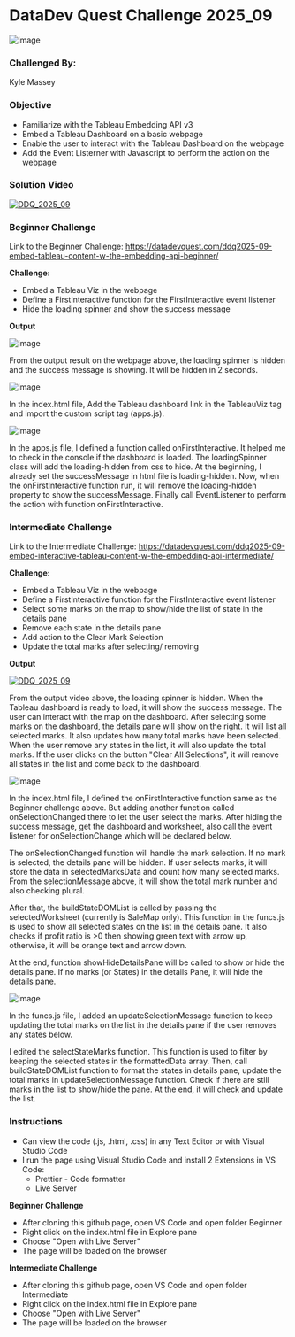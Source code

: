 # DataDev Quest Challenge 2025_09

![image](https://github.com/le-luu/DataDevQuest_2025_03/blob/main/img/logo.svg)

### Challenged By: 
Kyle Massey

### Objective
- Familiarize with the Tableau Embedding API v3 
- Embed a Tableau Dashboard on a basic webpage
- Enable the user to interact with the Tableau Dashboard on the webpage
- Add the Event Listerner with Javascript to perform the action on the webpage

### Solution Video
[![DDQ_2025_09](https://img.youtube.com/vi/DnZodzxS1HE/0.jpg)](https://www.youtube.com/watch?v=DnZodzxS1HE)

### Beginner Challenge
Link to the Beginner Challenge: https://datadevquest.com/ddq2025-09-embed-tableau-content-w-the-embedding-api-beginner/

**Challenge:**
- Embed a Tableau Viz in the webpage
- Define a FirstInteractive function for the FirstInteractive event listener
- Hide the loading spinner and show the success message

**Output**

![image](https://github.com/le-luu/DataDevQuest_2025_09/blob/main/img/ddq2025_09_Beginner_Output.png)

From the output result on the webpage above, the loading spinner is hidden and the success message is showing. It will be hidden in 2 seconds.

![image](https://github.com/le-luu/DataDevQuest_2025_09/blob/main/img/ddq2025_09_Beginner_html.png)

In the index.html file, Add the Tableau dashboard link in the TableauViz tag and import the custom script tag (apps.js). 

![image](https://github.com/le-luu/DataDevQuest_2025_09/blob/main/img/ddq2025_09_Beginner_js.png)

In the apps.js file, I defined a function called onFirstInteractive. It helped me to check in the console if the dashboard is loaded. The loadingSpinner class will add the loading-hidden from css to hide. At the beginning, I already set the successMessage in html file is loading-hidden. Now, when the onFirstInteractive function run, it will remove the loading-hidden property to show the successMessage. Finally call EventListener to perform the action with function onFirstInteractive.

### Intermediate Challenge
Link to the Intermediate Challenge: https://datadevquest.com/ddq2025-09-embed-interactive-tableau-content-w-the-embedding-api-intermediate/

**Challenge:**
- Embed a Tableau Viz in the webpage
- Define a FirstInteractive function for the FirstInteractive event listener
- Select some marks on the map to show/hide the list of state in the details pane
- Remove each state in the details pane
- Add action to the Clear Mark Selection
- Update the total marks after selecting/ removing

**Output**

[![DDQ_2025_09](https://img.youtube.com/vi/buJTJIEI9ko/0.jpg)](https://www.youtube.com/watch?v=buJTJIEI9ko)

From the output video above, the loading spinner is hidden. When the Tableau dashboard is ready to load, it will show the success message. The user can interact with the map on the dashboard. After selecting some marks on the dashboard, the details pane will show on the right. It will list all selected marks. It also updates how many total marks have been selected. When the user remove any states in the list, it will also update the total marks. If the user clicks on the button "Clear All Selections", it will remove all states in the list and come back to the dashboard.

![image](https://github.com/le-luu/DataDevQuest_2025_09/blob/main/img/ddq2025_09_Intermediate_index.png)

In the index.html file, I defined the onFirstInteractive function same as the Beginner challenge above. But adding another function called onSelectionChanged there to let the user select the marks. After hiding the success message, get the dashboard and worksheet, also call the event listener for onSelectionChange which will be declared below.

The onSelectionChanged function will handle the mark selection. If no mark is selected, the details pane will be hidden. If user selects marks, it will store the data in selectedMarksData and count how many selected marks. From the selectionMessage above, it will show the total mark number and also checking plural.

After that, the buildStateDOMList is called by passing the selectedWorksheet (currently is SaleMap only). This function in the funcs.js is used to show all selected states on the list in the details pane. It also checks if profit ratio is >0 then showing green text with arrow up, otherwise, it will be orange text and arrow down.

At the end, function showHideDetailsPane will be called to show or hide the details pane. If no marks (or States) in the details Pane, it will hide the details pane.

![image](https://github.com/le-luu/DataDevQuest_2025_09/blob/main/img/ddq2025_09_Intermediate_js.png)

In the funcs.js file, I added an updateSelectionMessage function to keep updating the total marks on the list in the details pane if the user removes any states below. 

I edited the selectStateMarks function. This function is used to filter by keeping the selected states in the formattedData array. Then, call buildStateDOMList function to format the states in details pane, update the total marks in updateSelectionMessage function. Check if there are still marks in the list to show/hide the pane. At the end, it will check and update the list.

### Instructions

- Can view the code (.js, .html, .css) in any Text Editor or with Visual Studio Code
- I run the page using Visual Studio Code and install 2 Extensions in VS Code:
  - Prettier - Code formatter
  - Live Server

**Beginner Challenge**

- After cloning this github page, open VS Code and open folder Beginner
- Right click on the index.html file in Explore pane
- Choose "Open with Live Server"
- The page will be loaded on the browser
  
**Intermediate Challenge**

- After cloning this github page, open VS Code and open folder Intermediate
- Right click on the index.html file in Explore pane
- Choose "Open with Live Server"
- The page will be loaded on the browser
